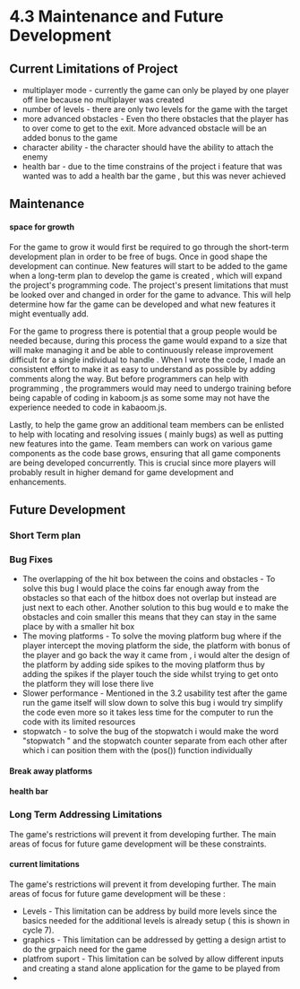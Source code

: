 # 4.3 Maintenance and Future Development

## Current Limitations of Project

* multiplayer mode - currently the game can only be played by one player off line because no         multiplayer was created
* number of levels - there are only two levels for the game with the target&#x20;
* more advanced obstacles - Even tho there obstacles that the player has to over come to get to the exit. More advanced obstacle will be an added bonus to the game&#x20;
* character ability - the character should have the ability to attach the enemy&#x20;
* health bar - due to the time constrains of the project i feature that was wanted was to add a health bar the game , but this was never achieved&#x20;

## Maintenance



#### space for growth&#x20;

For the game to grow it would first be required to go through the short-term development plan in order to be free of bugs. Once in good shape the development can continue. New features will start to be added to the game when a long-term plan to develop the game is created , which will expand the project's programming code. The project's present limitations that must be looked over and changed in order for the game to advance. This will help determine how far the game can be developed and what new features it might eventually add.

&#x20;For the game to progress there is potential that a group people would be needed because, during this process the game would expand to a size that will make managing it and be able to continuously  release improvement   difficult for a single individual to handle . When I wrote the code, I made an consistent effort to make it as easy to understand as possible by adding comments along the way. But before programmers  can help with programming , the programmers would  may need to undergo training before being capable of coding in kaboom.js  as some some may not have the experience needed to code in kabaoom.js.

Lastly, to help the game grow an additional team members can be enlisted to help with locating and resolving issues ( mainly bugs) as well as putting new features into the game. Team members can work on various game components as the code base grows, ensuring that all game components are being developed concurrently. This is crucial since more players will probably result in higher demand for game development and enhancements.&#x20;

## Future Development

### Short Term plan&#x20;

### Bug Fixes&#x20;

* The overlapping of the hit box between the coins and obstacles - To solve this bug I would place the coins far enough away from the obstacles so that each of the hitbox does not overlap but instead are just next to each other. Another solution to this bug would e to make the obstacles and coin smaller this means that they can stay in the same place by with a smaller hit box
* The moving platforms - To solve the moving platform bug where if the player intercept the moving platform the side, the platform with bonus of the player and go back the way it came from , i would alter the design of the platform by adding side spikes to the moving platform thus by adding the spikes if the player touch the side whilst trying to get onto the platform they will lose there live
* Slower performance - Mentioned in the 3.2 usability test after the game run the game itself will slow down to solve this bug i would try simplify the code even more so it takes less time for the computer to run the code with its limited resources
* stopwatch - to solve the bug of the stopwatch i would make the word "stopwatch " and the stopwatch counter  separate from each other after which i can position them with the (pos()) function individually

#### Break away platforms

#### health bar



### Long Term  Addressing Limitations

The game's restrictions will prevent it from developing further. The main areas of focus for future game development will be these constraints.

#### current limitations

The game's restrictions will prevent it from developing further. The main areas of focus for future game development will be these :

* Levels - This limitation can be address by build more levels since the basics needed for the additional levels is already setup ( this is shown in cycle 7).
* graphics - This limitation can be addressed by getting a design artist to do  the grpaich need for the game&#x20;
* platfrom suport - This limitation can be solved by allow different inputs and creating a stand alone application for the game to be played from&#x20;
*

